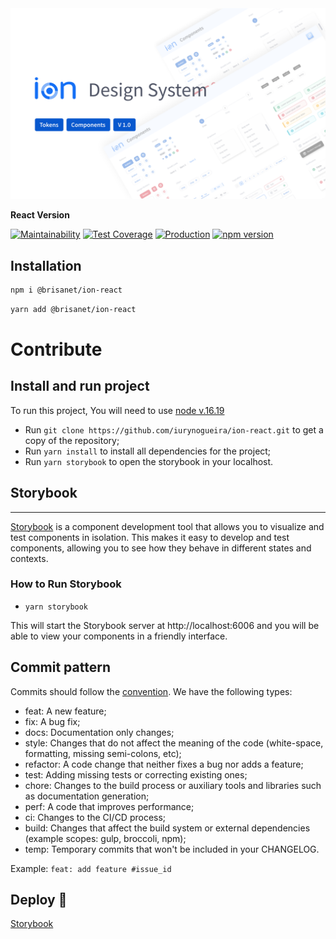 <img src="src/stories/assets/capa.svg">

<b>React Version</b>

[![Maintainability](https://api.codeclimate.com/v1/badges/e8fcf18ab55b749c0c31/maintainability)](https://codeclimate.com/github/Brisanet/ion-react/maintainability)
[![Test Coverage](https://api.codeclimate.com/v1/badges/e8fcf18ab55b749c0c31/test_coverage)](https://codeclimate.com/github/Brisanet/ion-react/test_coverage)
[![Production](https://github.com/iurynogueira/ion-react/actions/workflows/prod.yml/badge.svg?branch=main)](https://github.com/iurynogueira/ion-react/actions/workflows/prod.yml)
[![npm version](https://badge.fury.io/js/@brisanet%2Fion-react.svg)](https://www.npmjs.com/package/@brisanet/ion-react)

## Installation

```bash
npm i @brisanet/ion-react
```

```bash
yarn add @brisanet/ion-react
```

# Contribute

## Install and run project

To run this project, You will need to use [node v.16.19](https://nodejs.org/en/)

- Run `git clone https://github.com/iurynogueira/ion-react.git` to get a copy of the repository;
- Run `yarn install` to install all dependencies for the project;
- Run `yarn storybook` to open the storybook in your localhost.

## Storybook

<hr>

[Storybook](https://storybook.js.org/) is a component development tool that allows you to visualize and test components in isolation. This makes it easy to develop and test components, allowing you to see how they behave in different states and contexts.

### How to Run Storybook

- `yarn storybook`

This will start the Storybook server at http://localhost:6006 and you will be able to view your components in a friendly interface.

## Commit pattern

Commits should follow the [convention](https://conventionalcommits.org/).
We have the following types:

- feat: A new feature;
- fix: A bug fix;
- docs: Documentation only changes;
- style: Changes that do not affect the meaning of the code (white-space, formatting, missing semi-colons, etc);
- refactor: A code change that neither fixes a bug nor adds a feature;
- test: Adding missing tests or correcting existing ones;
- chore: Changes to the build process or auxiliary tools and libraries such as documentation generation;
- perf: A code that improves performance;
- ci: Changes to the CI/CD process;
- build: Changes that affect the build system or external dependencies (example scopes: gulp, broccoli, npm);
- temp: Temporary commits that won't be included in your CHANGELOG.

Example: `feat: add feature #issue_id`

## Deploy 🚀

<a href="https://main--63da5890a06a8f8f995110dd.chromatic.com"> Storybook </a>
